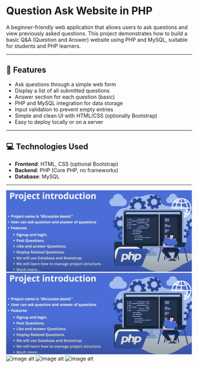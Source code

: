 # Question Ask Website in PHP

A beginner-friendly web application that allows users to ask questions and view previously asked questions. This project demonstrates how to build a basic Q&A (Question and Answer) website using PHP and MySQL, suitable for students and PHP learners.

---

## 📝 Features

- Ask questions through a simple web form
- Display a list of all submitted questions
- Answer section for each question (basic)
- PHP and MySQL integration for data storage
- Input validation to prevent empty entries
- Simple and clean UI with HTML/CSS (optionally Bootstrap)
- Easy to deploy locally or on a server

---

## 💻 Technologies Used

- **Frontend**: HTML, CSS (optional Bootstrap)
- **Backend**: PHP (Core PHP, no frameworks)
- **Database**: MySQL

---


![image alt](https://github.com/nimesh2315/Discuss-PHP-Project/blob/master/Screenshot%202025-07-05%20190742.png?raw=true)
![image alt](https://github.com/nimesh2315/Discuss-PHP-Project/blob/master/Screenshot%202025-07-05%20190742.png?raw=true)
![image alt]()
![image alt]()
![image alt]()


